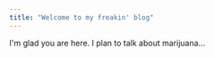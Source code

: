 ```yaml
---
title: "Welcome to my freakin' blog"
---
```


I'm glad you are here. I plan to talk about marijuana...
